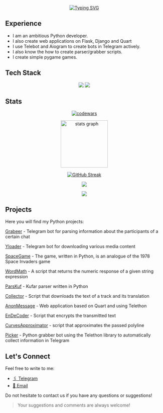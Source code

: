<div align="center">
  
  [![Typing SVG](https://readme-typing-svg.herokuapp.com?font=Josefin+Sans&weight=700&size=100&duration=5003&pause=1010&center=true&random=false&width=1500&height=220&lines=Hi%2C+I'm+kolo;Python+developer+from+Belarus)](https://git.io/typing-svg)
</div>

## Experience

- I am an ambitious Python developer.
- I also create web applications on Flask, Django and Quart
- I use Telebot and Aiogram to create bots in Telegram actively.
- I also know the how to create parser/grabber scripts.
- I create simple pygame games.
  
## Tech Stack
<div align="center"> 
  <img src="https://cdn.jsdelivr.net/gh/devicons/devicon@latest/icons/python/python-original.svg" />
  <img src="https://cdn.jsdelivr.net/gh/devicons/devicon@latest/icons/postgresql/postgresql-original.svg" />
</div>
 

## Stats

<div align='center'>

  [![codewars](https://www.codewars.com/users/kolo_idea/badges/large)](https://www.codewars.com/users/kolo_idea)

</div>

<div align="center">
  <img src="https://github-readme-stats.vercel.app/api?username=koloideal&hide_title=false&hide_rank=false&show_icons=false&include_all_commits=false&count_private=false&disable_animations=false&theme=dark&locale=en&hide_border=false&order=1" height="150" alt="stats graph"  />
</div>

<div align='center'>

  [![GitHub Streak](http://github-readme-streak-stats.herokuapp.com?user=koloideal&theme=dark&hide_border=true)](https://git.io/streak-stats)
  
</div>


<div align='center'>

  ![](https://github-profile-summary-cards.vercel.app/api/cards/profile-details?username=koloideal&theme=dark)
  
</div>

<div align='center'>
  
  <img src="https://github-profile-trophy.vercel.app/?username=koloideal&theme=onestar">

</div>


## Projects

Here you will find my Python projects:

[Grabeer](https://github.com/koloideal/grabeer) - Telegram bot for parsing information about the participants of a certain chat

[Yloader](https://github.com/FlacSy/YLoaderBot) - Telegram bot for downloading various media content

[SpaceGame](https://github.com/koloideal/SpaceGame) - The game, written in Python, is an analogue of the 1978 Space Invaders game

[WordMath](https://github.com/koloideal/WordMath) - A script that returns the numeric response of a given string expression

[ParsKuf](https://github.com/koloideal/ParsKuf) - Kufar parser written in Python

[Collector](https://github.com/koloideal/Collector) - Script that downloads the text of a track and its translation

[AnonMessage](https://github.com/koloideal/AnonMessage) - Web application based on Quart and using Telethon

[EnDeCoder](https://github.com/koloideal/EnDeCoder) - Script that encrypts the transmitted text

[CurvesApproximator](https://github.com/koloideal/CurvesApproximator) - script that approximates the passed polyline

[Picker](https://github.com/koloideal/Picker) - Python grabber bot using the Telethon library to automatically collect information in Telegram

## Let's Connect

Feel free to write to me:

- <a href="https://t.me/kolo_id">🖇️ Telegram</a>
- <a href="mailto:sabatt148@gmail.com">📧 Email</a>

Do not hesitate to contact us if you have any questions or suggestions!

> Your suggestions and comments are always welcome!
